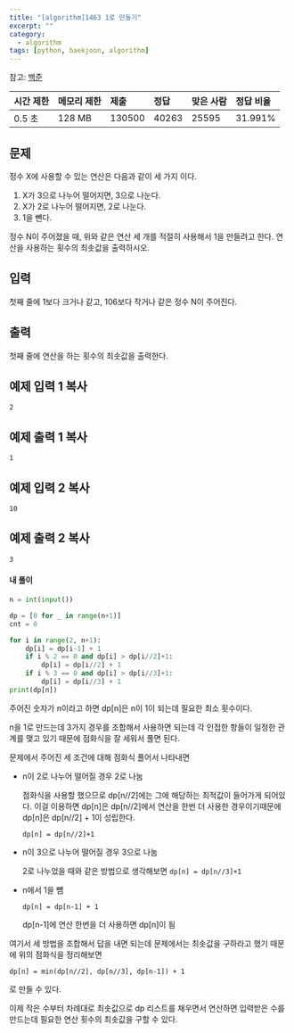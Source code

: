 ```yaml
---
title: "[algorithm]1463 1로 만들기"
excerpt: ""
category:
  - algorithm
tags: [python, baekjoon, algorithm]
---
```


참고: [백준](https://www.acmicpc.net/problem/1463)

| 시간 제한 | 메모리 제한 | 제출   | 정답  | 맞은 사람 | 정답 비율 |
| :-------- | :---------- | :----- | :---- | :-------- | :-------- |
| 0.5 초    | 128 MB      | 130500 | 40263 | 25595     | 31.991%   |

## 문제

정수 X에 사용할 수 있는 연산은 다음과 같이 세 가지 이다.

1. X가 3으로 나누어 떨어지면, 3으로 나눈다.
2. X가 2로 나누어 떨어지면, 2로 나눈다.
3. 1을 뺀다.

정수 N이 주어졌을 때, 위와 같은 연산 세 개를 적절히 사용해서 1을 만들려고 한다. 연산을 사용하는 횟수의 최솟값을 출력하시오.

## 입력

첫째 줄에 1보다 크거나 같고, 106보다 작거나 같은 정수 N이 주어진다.

## 출력

첫째 줄에 연산을 하는 횟수의 최솟값을 출력한다.

## 예제 입력 1 복사

```
2
```

## 예제 출력 1 복사

```
1
```

## 예제 입력 2 복사

```
10
```

## 예제 출력 2 복사

```
3
```



#### 내 풀이

```python
n = int(input())

dp = [0 for _ in range(n+1)]
cnt = 0

for i in range(2, n+1):
    dp[i] = dp[i-1] + 1
    if i % 2 == 0 and dp[i] > dp[i//2]+1:
        dp[i] = dp[i//2] + 1
    if i % 3 == 0 and dp[i] > dp[i//3]+1:
        dp[i] = dp[i//3] + 1
print(dp[n])
```

주어진 숫자가 n이라고 하면 dp[n]은 n이 1이 되는데 필요한 최소 횟수이다.

n을 1로 만드는데 3가지 경우를 조합해서 사용하면 되는데 각 인접한 항들이 일정한 관계를 맺고 있기 때문에 점화식을 잘 세워서 풀면 된다.

문제에서 주어진 세 조건에 대해 점화식 풀어서 나타내면

- n이 2로 나누어 떨어질 경우 2로 나눔

  점화식을 사용할 했으므로 dp[n//2]에는 그에 해당하는 최적값이 들어가게 되어있다. 이걸 이용하면 dp[n]은 dp[n//2]에서 연산을 한번 더 사용한 경우이기때문에 dp[n]은 dp[n//2] + 1이 성립한다.

  `dp[n] = dp[n//2]+1`

- n이 3으로 나누어 떨어질 경우 3으로 나눔

  2로 나누었을 때와 같은 방법으로 생각해보면 `dp[n] = dp[n//3]+1`

- n에서 1을 뻄

  `dp[n] = dp[n-1] + 1`

  dp[n-1]에 연산 한번을 더 사용하면 dp[n]이 됨



여기서 세 방법을 조합해서 답을 내면 되는데 문제에서는 최솟값을 구하라고 했기 때문에 위의 점화식을 정리해보면

`dp[n] = min(dp[n//2], dp[n//3], dp[n-1]) + 1`

로 만들 수 있다.

이제 작은 수부터 차례대로 최솟값으로 dp 리스트를 채우면서 연산하면 입력받은 수를 만드는데 필요한 연산 횟수의 최솟값을 구할 수 있다.